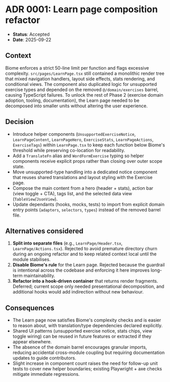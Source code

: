 # ADR 0001: Learn page composition refactor

- **Status**: Accepted
- **Date**: 2025-09-22

## Context
Biome enforces a strict 50-line limit per function and flags excessive complexity. `src/pages/LearnPage.tsx` still contained a monolithic render tree that mixed navigation handlers, layout side effects, stats rendering, and conditional views. The component also duplicated logic for unsupported exercise types and depended on the removed `@/domain/exercises` barrel, causing TypeScript failures. To unlock the rest of Phase 2 (exercise domain adoption, tooling, documentation), the Learn page needed to be decomposed into smaller units without altering the user experience.

## Decision
- Introduce helper components (`UnsupportedExerciseNotice`, `LearnPageContent`, `LearnPageHero`, `ExerciseStats`, `LearnPageActions`, `ExerciseTags`) within `LearnPage.tsx` to keep each function below Biome's threshold while preserving co-location for readability.
- Add a `TranslateFn` alias and `WordFormExercise` typing so helper components receive explicit props rather than closing over outer scope state.
- Move unsupported-type handling into a dedicated notice component that reuses shared translations and layout styling with the Exercise page.
- Compose the main content from a hero (header + stats), action bar (view toggle + CTA), tags list, and the selected data view (`TableView`/`JsonView`).
- Update dependants (hooks, mocks, tests) to import from explicit domain entry points (`adapters`, `selectors`, `types`) instead of the removed barrel file.

## Alternatives considered
1. **Split into separate files** (e.g., `LearnPage/Header.tsx`, `LearnPage/Actions.tsx`). Rejected to avoid premature directory churn during an ongoing refactor and to keep related context local until the module stabilises.
2. **Disable Biome's rule** for the Learn page. Rejected because the guardrail is intentional across the codebase and enforcing it here improves long-term maintainability.
3. **Refactor into a hook-driven container** that returns render fragments. Deferred; current scope only needed presentational decomposition, and additional hooks would add indirection without new behaviour.

## Consequences
- The Learn page now satisfies Biome's complexity checks and is easier to reason about, with translation/type dependencies declared explicitly.
- Shared UI patterns (unsupported exercise notice, stats chips, view toggle wiring) can be reused in future features or extracted if they appear elsewhere.
- The absence of the domain barrel encourages granular imports, reducing accidental cross-module coupling but requiring documentation updates to guide contributors.
- Slight increase in component count raises the need for follow-up unit tests to cover new helper boundaries; existing Playwright + axe checks mitigate immediate regressions.
